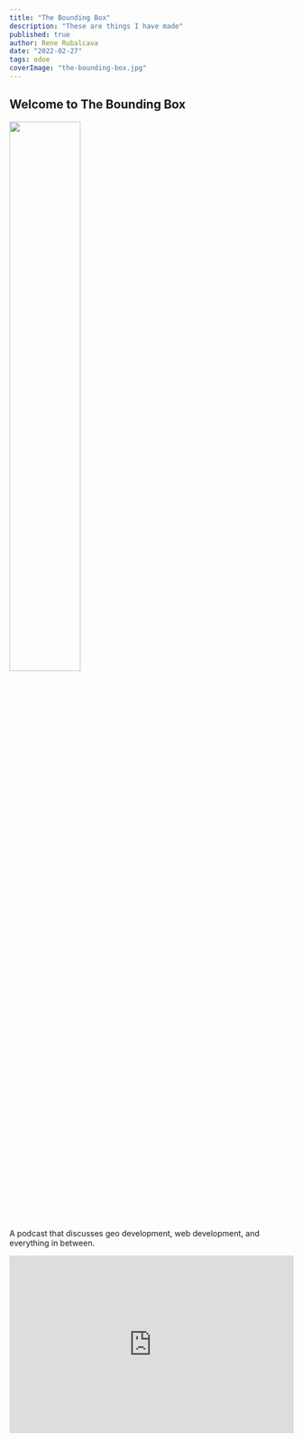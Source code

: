 ```yaml
---
title: "The Bounding Box"
description: "These are things I have made"
published: true
author: Rene Rubalcava
date: "2022-02-27"
tags: odoe
coverImage: "the-bounding-box.jpg"
---
```


## Welcome to The Bounding Box

<img src="images/the-bounding-box.jpg" width="50%">

A podcast that discusses geo development, web development, and everything in between.


<iframe title="The Bounding Box" allowtransparency="true" height="315" width="100%" style="border: none; min-width: min(100%, 430px);" scrolling="no" data-name="pb-iframe-player" src="https://www.podbean.com/player-v2/?i=s8844-d24fd9-pbblog-playlist&share=1&download=1&rtl=0&fonts=Arial&skin=1&font-color=auto&order=episodic&limit=10&filter=all&ss=a713390a017602015775e868a2cf26b0&btn-skin=7&size=315" allowfullscreen=""></iframe>